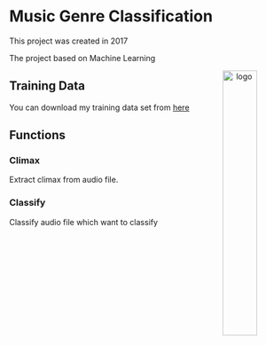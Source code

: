 # Music Genre Classification

This project was created in 2017

The project based on Machine Learning

<p align="center">
  <img style="float: right;" src="https://user-images.githubusercontent.com/43424015/46453998-0c77e180-c759-11e8-877a-8c820edba83b.png" alt="logo"/ width="35%">
</p>


## Training Data
You can download my training data set from [here](https://drive.google.com/open?id=1_ToCRL_EVR6LGIzJA1jcfJLvr-_nvMNV)



## Functions

### Climax
Extract climax from audio file.

### Classify
Classify audio file which want to classify

